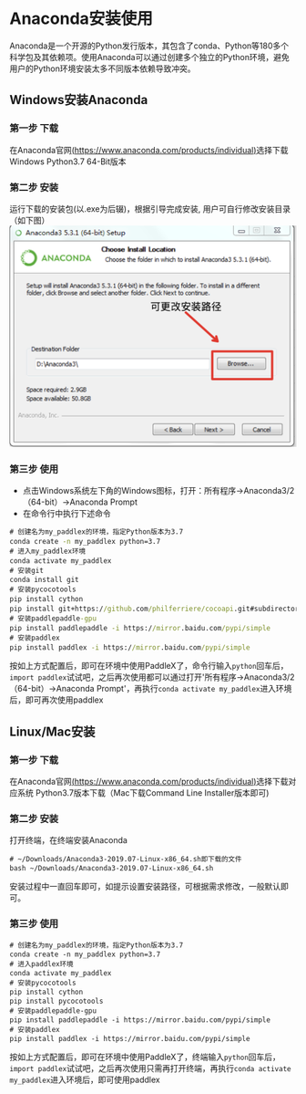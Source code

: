 # Anaconda安装使用
Anaconda是一个开源的Python发行版本，其包含了conda、Python等180多个科学包及其依赖项。使用Anaconda可以通过创建多个独立的Python环境，避免用户的Python环境安装太多不同版本依赖导致冲突。

## Windows安装Anaconda
### 第一步 下载
在Anaconda官网[(https://www.anaconda.com/products/individual)](https://www.anaconda.com/products/individual)选择下载Windows Python3.7 64-Bit版本

### 第二步 安装
运行下载的安装包(以.exe为后辍)，根据引导完成安装, 用户可自行修改安装目录（如下图）
![](./images/anaconda_windows.png)

### 第三步 使用
- 点击Windows系统左下角的Windows图标，打开：所有程序->Anaconda3/2（64-bit）->Anaconda Prompt  
- 在命令行中执行下述命令
```cmd
# 创建名为my_paddlex的环境，指定Python版本为3.7
conda create -n my_paddlex python=3.7
# 进入my_paddlex环境
conda activate my_paddlex
# 安装git
conda install git
# 安装pycocotools
pip install cython
pip install git+https://github.com/philferriere/cocoapi.git#subdirectory=PythonAPI
# 安装paddlepaddle-gpu
pip install paddlepaddle -i https://mirror.baidu.com/pypi/simple
# 安装paddlex
pip install paddlex -i https://mirror.baidu.com/pypi/simple
```  
按如上方式配置后，即可在环境中使用PaddleX了，命令行输入`python`回车后，`import paddlex`试试吧，之后再次使用都可以通过打开'所有程序->Anaconda3/2（64-bit）->Anaconda Prompt'，再执行`conda activate my_paddlex`进入环境后，即可再次使用paddlex

## Linux/Mac安装

### 第一步 下载
在Anaconda官网[(https://www.anaconda.com/products/individual)](https://www.anaconda.com/products/individual)选择下载对应系统 Python3.7版本下载（Mac下载Command Line Installer版本即可)

### 第二步 安装
打开终端，在终端安装Anaconda
```
# ~/Downloads/Anaconda3-2019.07-Linux-x86_64.sh即下载的文件
bash ~/Downloads/Anaconda3-2019.07-Linux-x86_64.sh
```
安装过程中一直回车即可，如提示设置安装路径，可根据需求修改，一般默认即可。

### 第三步 使用
```
# 创建名为my_paddlex的环境，指定Python版本为3.7
conda create -n my_paddlex python=3.7
# 进入paddlex环境
conda activate my_paddlex
# 安装pycocotools
pip install cython
pip install pycocotools
# 安装paddlepaddle-gpu
pip install paddlepaddle -i https://mirror.baidu.com/pypi/simple
# 安装paddlex
pip install paddlex -i https://mirror.baidu.com/pypi/simple
```
按如上方式配置后，即可在环境中使用PaddleX了，终端输入`python`回车后，`import paddlex`试试吧，之后再次使用只需再打开终端，再执行`conda activate my_paddlex`进入环境后，即可使用paddlex
